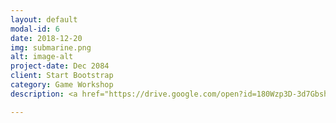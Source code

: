 ```yaml
---
layout: default
modal-id: 6
date: 2018-12-20
img: submarine.png
alt: image-alt
project-date: Dec 2084
client: Start Bootstrap
category: Game Workshop
description: <a href="https://drive.google.com/open?id=180Wzp3D-3d7GbshzDc6zXCmANjLfUiNK">Arts</a>. of the final project of the Programming of Digital Games

---
```

